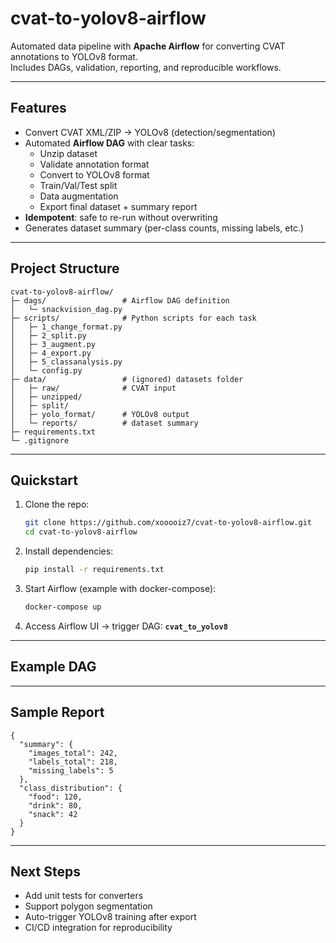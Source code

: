 # cvat-to-yolov8-airflow

Automated data pipeline with **Apache Airflow** for converting CVAT annotations to YOLOv8 format.  
Includes DAGs, validation, reporting, and reproducible workflows.

---

## Features
- Convert CVAT XML/ZIP → YOLOv8 (detection/segmentation)
- Automated **Airflow DAG** with clear tasks:
  - Unzip dataset
  - Validate annotation format
  - Convert to YOLOv8 format
  - Train/Val/Test split
  - Data augmentation
  - Export final dataset + summary report
- **Idempotent**: safe to re-run without overwriting
- Generates dataset summary (per-class counts, missing labels, etc.)

---

## Project Structure
```
cvat-to-yolov8-airflow/
├─ dags/                 # Airflow DAG definition
│   └─ snackvision_dag.py
├─ scripts/              # Python scripts for each task
│   ├─ 1_change_format.py
│   ├─ 2_split.py
│   ├─ 3_augment.py
│   ├─ 4_export.py
│   ├─ 5_classanalysis.py
│   └─ config.py
├─ data/                 # (ignored) datasets folder
│   ├─ raw/              # CVAT input
│   ├─ unzipped/
│   ├─ split/
│   ├─ yolo_format/      # YOLOv8 output
│   └─ reports/          # dataset summary
├─ requirements.txt
└─ .gitignore
```

---

## Quickstart
1. Clone the repo:
   ```bash
   git clone https://github.com/xooooiz7/cvat-to-yolov8-airflow.git
   cd cvat-to-yolov8-airflow
   ```

2. Install dependencies:
   ```bash
   pip install -r requirements.txt
   ```

3. Start Airflow (example with docker-compose):
   ```bash
   docker-compose up
   ```

4. Access Airflow UI → trigger DAG: **`cvat_to_yolov8`**

---

## Example DAG


---

## Sample Report
```
{
  "summary": {
    "images_total": 242,
    "labels_total": 218,
    "missing_labels": 5
  },
  "class_distribution": {
    "food": 120,
    "drink": 80,
    "snack": 42
  }
}
```

---

## Next Steps
- Add unit tests for converters
- Support polygon segmentation
- Auto-trigger YOLOv8 training after export
- CI/CD integration for reproducibility
